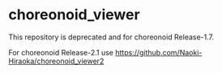# choreonoid_viewer

This repository is deprecated and for choreonoid Release-1.7.

For choreonoid Release-2.1 use https://github.com/Naoki-Hiraoka/choreonoid_viewer2